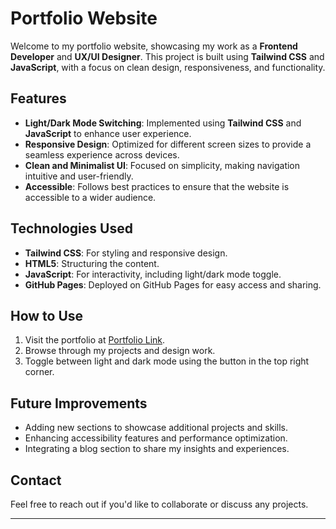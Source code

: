 # Portfolio Website

Welcome to my portfolio website, showcasing my work as a **Frontend Developer** and **UX/UI Designer**. This project is built using **Tailwind CSS** and **JavaScript**, with a focus on clean design, responsiveness, and functionality.

## Features

- **Light/Dark Mode Switching**: Implemented using **Tailwind CSS** and **JavaScript** to enhance user experience.
- **Responsive Design**: Optimized for different screen sizes to provide a seamless experience across devices.
- **Clean and Minimalist UI**: Focused on simplicity, making navigation intuitive and user-friendly.
- **Accessible**: Follows best practices to ensure that the website is accessible to a wider audience.

## Technologies Used

- **Tailwind CSS**: For styling and responsive design.
- **HTML5**: Structuring the content.
- **JavaScript**: For interactivity, including light/dark mode toggle.
- **GitHub Pages**: Deployed on GitHub Pages for easy access and sharing.

## How to Use

1. Visit the portfolio at [Portfolio Link](https://assim9.github.io/portfolio-tailwind/).
2. Browse through my projects and design work.
3. Toggle between light and dark mode using the button in the top right corner.

## Future Improvements

- Adding new sections to showcase additional projects and skills.
- Enhancing accessibility features and performance optimization.
- Integrating a blog section to share my insights and experiences.

## Contact

Feel free to reach out if you'd like to collaborate or discuss any projects.

---
